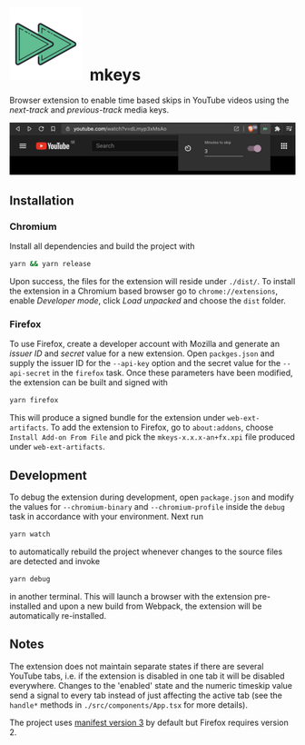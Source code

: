 <h1>
	<img src="./icons/icon128.png">&nbsp;&nbsp;mkeys
</h1>

Browser extension to enable time based skips in YouTube videos using the _next-track_ and _previous-track_ media keys.

<img src=".github/screenshot.png" width="600px">

## Installation

### Chromium

Install all dependencies and build the project with

```bash
yarn && yarn release
```

Upon success, the files for the extension will reside under `./dist/`. To install the extension in a Chromium based browser go to `chrome://extensions`, enable _Developer mode_, click _Load unpacked_ and choose the `dist` folder.

### Firefox

To use Firefox, create a developer account with Mozilla and generate an _issuer ID_ and _secret_ value for a new extension. Open `packges.json` and supply the issuer ID for the `--api-key` option and the secret value for the `--api-secret` in the `firefox` task. Once these parameters have been modified, the extension can be built and signed with

```bash
yarn firefox
```

This will produce a signed bundle for the extension under `web-ext-artifacts`. To add the extension to Firefox, go to `about:addons`, choose `Install Add-on From File` and pick the `mkeys-x.x.x-an+fx.xpi` file produced under `web-ext-artifacts`.

## Development

To debug the extension during development, open `package.json` and modify the values for `--chromium-binary` and `--chromium-profile` inside the `debug` task in accordance with your environment. Next run

```bash
yarn watch
```

to automatically rebuild the project whenever changes to the source files are detected and invoke

```bash
yarn debug
```

in another terminal. This will launch a browser with the extension pre-installed and upon a new build from Webpack, the extension will be automatically re-installed.

## Notes

The extension does not maintain separate states if there are several YouTube tabs, i.e. if the extension is disabled in one tab it will be disabled everywhere. Changes to the 'enabled' state and the numeric timeskip value send a signal to every tab instead of just affecting the active tab (see the `handle*` methods in `./src/components/App.tsx` for more details).

The project uses [manifest version 3](https://developer.chrome.com/docs/extensions/mv3/intro/mv3-overview/) by default but Firefox requires version 2.
